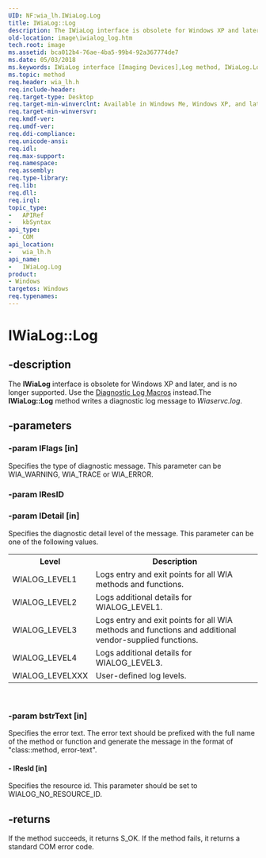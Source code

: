 ```yaml
---
UID: NF:wia_lh.IWiaLog.Log
title: IWiaLog::Log
description: The IWiaLog interface is obsolete for Windows XP and later, and is no longer supported. Use the Diagnostic Log Macros instead.The IWiaLog::Log method writes a diagnostic log message to Wiaservc.log.
old-location: image\iwialog_log.htm
tech.root: image
ms.assetid: bca012b4-76ae-4ba5-99b4-92a367774de7
ms.date: 05/03/2018
ms.keywords: IWiaLog interface [Imaging Devices],Log method, IWiaLog.Log, IWiaLog::Log, IWiaLog_e3605b5e-0494-46a7-85c1-3a0707a74764.xml, Log, Log method [Imaging Devices], Log method [Imaging Devices],IWiaLog interface, image.iwialog_log, wia_lh/IWiaLog::Log
ms.topic: method
req.header: wia_lh.h
req.include-header: 
req.target-type: Desktop
req.target-min-winverclnt: Available in Windows Me, Windows XP, and later. Obsoletefor Microsoft Windows XP and later, and is no longer supported. Instead, use the Diagnostic Log Macros.
req.target-min-winversvr: 
req.kmdf-ver: 
req.umdf-ver: 
req.ddi-compliance: 
req.unicode-ansi: 
req.idl: 
req.max-support: 
req.namespace: 
req.assembly: 
req.type-library: 
req.lib: 
req.dll: 
req.irql: 
topic_type:
-	APIRef
-	kbSyntax
api_type:
-	COM
api_location:
-	wia_lh.h
api_name:
-	IWiaLog.Log
product:
- Windows
targetos: Windows
req.typenames: 
---
```


# IWiaLog::Log


## -description


The <b>IWiaLog</b> interface is obsolete for Windows XP and later, and is no longer supported. Use the <a href="https://msdn.microsoft.com/library/windows/hardware/ff540599">Diagnostic Log Macros</a> instead.The <b>IWiaLog::Log</b> method writes a diagnostic log message to <i>Wiaservc.log</i>.


## -parameters




### -param lFlags [in]

Specifies the type of diagnostic message. This parameter can be WIA_WARNING, WIA_TRACE or WIA_ERROR.


### -param lResID




### -param lDetail [in]

Specifies the diagnostic detail level of the message. This parameter can be one of the following values.

<table>
<tr>
<th>Level</th>
<th>Description</th>
</tr>
<tr>
<td>
WIALOG_LEVEL1

</td>
<td>
Logs entry and exit points for all WIA methods and functions.

</td>
</tr>
<tr>
<td>
WIALOG_LEVEL2

</td>
<td>
Logs additional details for WIALOG_LEVEL1.

</td>
</tr>
<tr>
<td>
WIALOG_LEVEL3

</td>
<td>
Logs entry and exit points for all WIA methods and functions and additional vendor-supplied functions.

</td>
</tr>
<tr>
<td>
WIALOG_LEVEL4

</td>
<td>
Logs additional details for WIALOG_LEVEL3. 

</td>
</tr>
<tr>
<td>
WIALOG_LEVELXXX

</td>
<td>
User-defined log levels.

</td>
</tr>
</table>
 


### -param bstrText [in]

Specifies the error text. The error text should be prefixed with the full name of the method or function and generate the message in the format of "class::method, error-text".


#### - lResId [in]

Specifies the resource id. This parameter should be set to WIALOG_NO_RESOURCE_ID.


## -returns



If the method succeeds, it returns S_OK.  If the method fails, it returns a standard COM error code.



